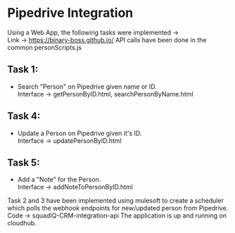 # Pipedrive Integration

Using a Web App, the following tasks were implemented ->  
Link -> https://binary-boss.github.io/
API calls have been done in the common personScripts.js
## Task 1:  
- Search "Person" on Pipedrive given name or ID.  
Interface -> getPersonByID.html, searchPersonByName.html 
## Task 4:
- Update a Person on Pipedrive given it's ID.  
Interface -> updatePersonByID.html  
## Task 5:
- Add a "Note" for the Person.  
Interface -> addNoteToPersonByID.html

Task 2 and 3 have been implemented using mulesoft to create a scheduler which polls the webhook endpoints for new/updated person from Pipedrive.
Code -> squadIQ-CRM-integration-api
The application is up and running on cloudhub.
